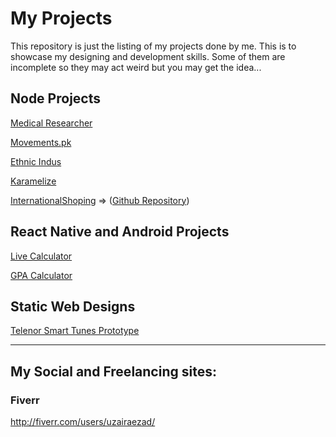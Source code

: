 # My Projects
This repository is just the listing of my projects done by me. This is to showcase my designing and development skills. Some of them are incomplete so they may act weird but you may get the idea...
## Node Projects
[Medical Researcher](https://medical-researcher.herokuapp.com/)

[Movements.pk](https://movementspk.herokuapp.com/)

[Ethnic Indus](https://ethnicindus.herokuapp.com/products)

[Karamelize](https://karamelize.herokuapp.com/)

[InternationalShoping](https://internationalshoping.herokuapp.com/) => ([Github Repository](https://github.com/uzairAK/internationalshoping-WebApp))

## React Native and Android Projects
[Live Calculator](https://play.google.com/store/apps/details?id=com.livecalculator)

[GPA Calculator](https://play.google.com/store/apps/details?id=com.octadoc.gpacalculatorpakistan)

## Static Web Designs
[Telenor Smart Tunes Prototype](https://telenor-rbt.herokuapp.com/)

<hr/>

## My Social and Freelancing sites:

### Fiverr

http://fiverr.com/users/uzairaezad/
